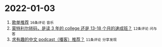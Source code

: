# 2022-01-03

1. [歌单推荐](https://www.v2ex.com/t/825877) `16条评论` `音乐`
1. [蒙特利尔转码，是读 3 年的 college 还是 13-18 个月的速成班？](https://www.v2ex.com/t/825868) `12条评论` `问与答`
1. [求有趣的中文 podcast（播客）推荐？](https://www.v2ex.com/t/825875) `11条评论` `分享发现`
